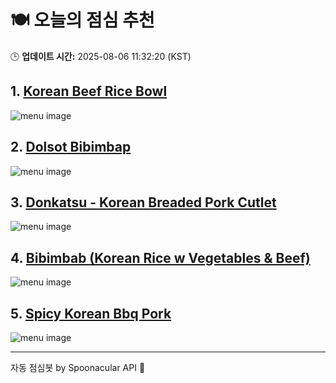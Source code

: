 # 🍽️ 오늘의 점심 추천

🕒 **업데이트 시간:** 2025-08-06 11:32:20 (KST)

## 1. [Korean Beef Rice Bowl](https://www.foodista.com/recipe/7LRXNC6T/korean-beef-rice-bowl)

![menu image](https://img.spoonacular.com/recipes/649030-556x370.jpg)

## 2. [Dolsot Bibimbap](http://www.foodista.com/recipe/2522ZFCV/dolsot-bibimbap)

![menu image](https://img.spoonacular.com/recipes/641559-556x370.jpg)

## 3. [Donkatsu - Korean Breaded Pork Cutlet](https://www.foodista.com/recipe/BC6ZTT5G/donkatsu-korean-breaded-pork-cutlet)

![menu image](https://img.spoonacular.com/recipes/641565-556x370.jpg)

## 4. [Bibimbab (Korean Rice w Vegetables & Beef)](https://www.foodista.com/recipe/7SFVMHXW/bibimbab-korean-rice-w-vegetables-beef)

![menu image](https://img.spoonacular.com/recipes/634965-556x370.jpg)

## 5. [Spicy Korean Bbq Pork](https://www.foodista.com/recipe/6C67RJHP/spicy-korean-bbq-pork)

![menu image](https://img.spoonacular.com/recipes/661117-556x370.jpg)

---
자동 점심봇 by Spoonacular API 🍱